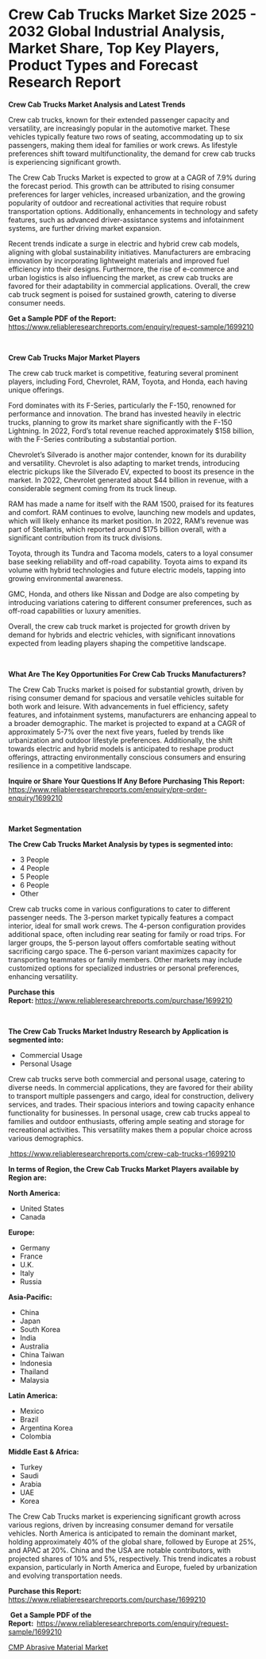 <p><h1>Crew Cab Trucks Market Size 2025 - 2032 Global Industrial Analysis, Market Share, Top Key Players, Product Types and Forecast Research Report</h1></p><p><strong>Crew Cab Trucks Market Analysis and Latest Trends</strong></p>
<p><p>Crew cab trucks, known for their extended passenger capacity and versatility, are increasingly popular in the automotive market. These vehicles typically feature two rows of seating, accommodating up to six passengers, making them ideal for families or work crews. As lifestyle preferences shift toward multifunctionality, the demand for crew cab trucks is experiencing significant growth.</p><p>The Crew Cab Trucks Market is expected to grow at a CAGR of 7.9% during the forecast period. This growth can be attributed to rising consumer preferences for larger vehicles, increased urbanization, and the growing popularity of outdoor and recreational activities that require robust transportation options. Additionally, enhancements in technology and safety features, such as advanced driver-assistance systems and infotainment systems, are further driving market expansion.</p><p>Recent trends indicate a surge in electric and hybrid crew cab models, aligning with global sustainability initiatives. Manufacturers are embracing innovation by incorporating lightweight materials and improved fuel efficiency into their designs. Furthermore, the rise of e-commerce and urban logistics is also influencing the market, as crew cab trucks are favored for their adaptability in commercial applications. Overall, the crew cab truck segment is poised for sustained growth, catering to diverse consumer needs.</p></p>
<p><strong>Get a Sample PDF of the Report:&nbsp;</strong> <a href="https://www.reliableresearchreports.com/enquiry/request-sample/1699210?utm_campaign=2954&utm_medium=2&utm_source=Github&utm_content=ia&utm_term=27032025&utm_id=crew-cab-trucks">https://www.reliableresearchreports.com/enquiry/request-sample/1699210</a></p>
<p>&nbsp;</p>
<p><strong>Crew Cab Trucks Major Market Players</strong></p>
<p><p>The crew cab truck market is competitive, featuring several prominent players, including Ford, Chevrolet, RAM, Toyota, and Honda, each having unique offerings.</p><p>Ford dominates with its F-Series, particularly the F-150, renowned for performance and innovation. The brand has invested heavily in electric trucks, planning to grow its market share significantly with the F-150 Lightning. In 2022, Ford’s total revenue reached approximately $158 billion, with the F-Series contributing a substantial portion.</p><p>Chevrolet’s Silverado is another major contender, known for its durability and versatility. Chevrolet is also adapting to market trends, introducing electric pickups like the Silverado EV, expected to boost its presence in the market. In 2022, Chevrolet generated about $44 billion in revenue, with a considerable segment coming from its truck lineup.</p><p>RAM has made a name for itself with the RAM 1500, praised for its features and comfort. RAM continues to evolve, launching new models and updates, which will likely enhance its market position. In 2022, RAM’s revenue was part of Stellantis, which reported around $175 billion overall, with a significant contribution from its truck divisions.</p><p>Toyota, through its Tundra and Tacoma models, caters to a loyal consumer base seeking reliability and off-road capability. Toyota aims to expand its volume with hybrid technologies and future electric models, tapping into growing environmental awareness.</p><p>GMC, Honda, and others like Nissan and Dodge are also competing by introducing variations catering to different consumer preferences, such as off-road capabilities or luxury amenities.</p><p>Overall, the crew cab truck market is projected for growth driven by demand for hybrids and electric vehicles, with significant innovations expected from leading players shaping the competitive landscape.</p></p>
<p>&nbsp;</p>
<p><strong>What Are The Key Opportunities For Crew Cab Trucks Manufacturers?</strong></p>
<p><p>The Crew Cab Trucks market is poised for substantial growth, driven by rising consumer demand for spacious and versatile vehicles suitable for both work and leisure. With advancements in fuel efficiency, safety features, and infotainment systems, manufacturers are enhancing appeal to a broader demographic. The market is projected to expand at a CAGR of approximately 5-7% over the next five years, fueled by trends like urbanization and outdoor lifestyle preferences. Additionally, the shift towards electric and hybrid models is anticipated to reshape product offerings, attracting environmentally conscious consumers and ensuring resilience in a competitive landscape.</p></p>
<p><strong>Inquire or Share Your Questions If Any Before Purchasing This Report:</strong> <a href="https://www.reliableresearchreports.com/enquiry/pre-order-enquiry/1699210?utm_campaign=2954&utm_medium=2&utm_source=Github&utm_content=ia&utm_term=27032025&utm_id=crew-cab-trucks">https://www.reliableresearchreports.com/enquiry/pre-order-enquiry/1699210</a></p>
<p>&nbsp;</p>
<p><strong>Market Segmentation</strong></p>
<p><strong>The Crew Cab Trucks Market Analysis by types is segmented into:</strong></p>
<p><ul><li>3 People</li><li>4 People</li><li>5 People</li><li>6 People</li><li>Other</li></ul></p>
<p><p>Crew cab trucks come in various configurations to cater to different passenger needs. The 3-person market typically features a compact interior, ideal for small work crews. The 4-person configuration provides additional space, often including rear seating for family or road trips. For larger groups, the 5-person layout offers comfortable seating without sacrificing cargo space. The 6-person variant maximizes capacity for transporting teammates or family members. Other markets may include customized options for specialized industries or personal preferences, enhancing versatility.</p></p>
<p><strong>Purchase this Report:&nbsp;</strong><a href="https://www.reliableresearchreports.com/purchase/1699210?utm_campaign=2954&utm_medium=2&utm_source=Github&utm_content=ia&utm_term=27032025&utm_id=crew-cab-trucks">https://www.reliableresearchreports.com/purchase/1699210</a></p>
<p>&nbsp;</p>
<p><strong>The Crew Cab Trucks Market Industry Research by Application is segmented into:</strong></p>
<p><ul><li>Commercial Usage</li><li>Personal Usage</li></ul></p>
<p><p>Crew cab trucks serve both commercial and personal usage, catering to diverse needs. In commercial applications, they are favored for their ability to transport multiple passengers and cargo, ideal for construction, delivery services, and trades. Their spacious interiors and towing capacity enhance functionality for businesses. In personal usage, crew cab trucks appeal to families and outdoor enthusiasts, offering ample seating and storage for recreational activities. This versatility makes them a popular choice across various demographics.</p></p>
<p><a href="https://www.reliableresearchreports.com/crew-cab-trucks-r1699210?utm_campaign=2954&utm_medium=2&utm_source=Github&utm_content=ia&utm_term=27032025&utm_id=crew-cab-trucks">&nbsp;https://www.reliableresearchreports.com/crew-cab-trucks-r1699210</a></p>
<p><strong>In terms of Region, the Crew Cab Trucks Market Players available by Region are:</strong></p>
<p>
    <p> <strong> North America: </strong>
        <ul>
            <li>United States</li>
            <li>Canada</li>
        </ul>
        </p> 
    <p> <strong> Europe: </strong>
        <ul>
            <li>Germany</li>
            <li>France</li>
            <li>U.K.</li>
            <li>Italy</li>
            <li>Russia</li>
        </ul>
        </p> 
    <p> <strong> Asia-Pacific: </strong>
        <ul>
            <li>China</li>
            <li>Japan</li>
            <li>South Korea</li>
            <li>India</li>
            <li>Australia</li>
            <li>China Taiwan</li>
            <li>Indonesia</li>
            <li>Thailand</li>
            <li>Malaysia</li>
        </ul>
        </p> 
    <p> <strong> Latin America: </strong>
        <ul>
            <li>Mexico</li>
            <li>Brazil</li>
            <li>Argentina Korea</li>
            <li>Colombia</li>
        </ul>
        </p> 
    <p> <strong> Middle East & Africa: </strong>
        <ul>
            <li>Turkey</li>
            <li>Saudi</li>
            <li>Arabia</li>
            <li>UAE</li>
            <li>Korea</li>
        </ul>
    </p>
    </p>
<p><p>The Crew Cab Trucks market is experiencing significant growth across various regions, driven by increasing consumer demand for versatile vehicles. North America is anticipated to remain the dominant market, holding approximately 40% of the global share, followed by Europe at 25%, and APAC at 20%. China and the USA are notable contributors, with projected shares of 10% and 5%, respectively. This trend indicates a robust expansion, particularly in North America and Europe, fueled by urbanization and evolving transportation needs.</p></p>
<p><strong>Purchase this Report: </strong><a href="https://www.reliableresearchreports.com/purchase/1699210?utm_campaign=2954&utm_medium=2&utm_source=Github&utm_content=ia&utm_term=27032025&utm_id=crew-cab-trucks">https://www.reliableresearchreports.com/purchase/1699210</a></p>
<p>&nbsp;<strong>Get a Sample PDF of the Report:&nbsp;&nbsp;</strong><a href="https://www.reliableresearchreports.com/enquiry/request-sample/1699210?utm_campaign=2954&utm_medium=2&utm_source=Github&utm_content=ia&utm_term=27032025&utm_id=crew-cab-trucks">https://www.reliableresearchreports.com/enquiry/request-sample/1699210</a></p>
<p><strong></strong></p>
<p><p><a href="https://github.com/tselahiara/Market-Research-Report-List-1/blob/main/cmp-abrasive-material-market.md?utm_campaign=2954&utm_medium=2&utm_source=Github&utm_content=ia&utm_term=27032025&utm_id=crew-cab-trucks">CMP Abrasive Material Market</a></p></p>